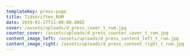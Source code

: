 ```yaml
---
templateKey: press-page
title: Tidskriften_RUM
date: 2019-01-17T11:00:00.000Z
cover: /assets/uploads/d_press_cover_t_rum.jpg
counter_cover: /assets/uploads/d_press_counter_cover_t_rum.jpg
content_image_left: /assets/uploads/d_press_content_left_t_rum.jpg
content_image_right: /assets/uploads/d_press_content_right_t_rum.jpg
---
```


